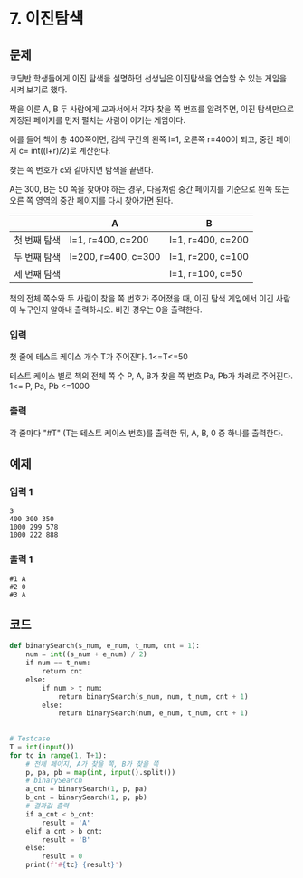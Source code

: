 # 7. 이진탐색

## 문제

코딩반 학생들에게 이진 탐색을 설명하던 선생님은 이진탐색을 연습할 수 있는 게임을 시켜 보기로 했다.

짝을 이룬 A, B 두 사람에게 교과서에서 각자 찾을 쪽 번호를 알려주면, 이진 탐색만으로 지정된 페이지를 먼저 펼치는 사람이 이기는 게임이다.

예를 들어 책이 총 400쪽이면, 검색 구간의 왼쪽 l=1, 오른쪽 r=400이 되고, 중간 페이지 c= int((l+r)/2)로 계산한다.

찾는 쪽 번호가 c와 같아지면 탐색을 끝낸다.

A는 300, B는 50 쪽을 찾아야 하는 경우, 다음처럼 중간 페이지를 기준으로 왼쪽 또는 오른 쪽 영역의 중간 페이지를 다시 찾아가면 된다.


|              | A                   | B                 |
| ------------ | ------------------- | ----------------- |
| 첫 번째 탐색 | l=1, r=400, c=200   | l=1, r=400, c=200 |
| 두 번째 탐색 | l=200, r=400, c=300 | l=1, r=200, c=100 |
| 세 번째 탐색 |                     | l=1, r=100, c=50  |

책의 전체 쪽수와 두 사람이 찾을 쪽 번호가 주어졌을 때, 이진 탐색 게임에서 이긴 사람이 누구인지 알아내 출력하시오. 비긴 경우는 0을 출력한다.



### 입력

첫 줄에 테스트 케이스 개수 T가 주어진다. 1<=T<=50 

테스트 케이스 별로 책의 전체 쪽 수 P, A, B가 찾을 쪽 번호 Pa, Pb가 차례로 주어진다. 1<= P, Pa, Pb <=1000

### 출력

각 줄마다 "#T" (T는 테스트 케이스 번호)를 출력한 뒤, A, B, 0 중 하나를 출력한다.





## 예제

### 입력 1

```
3
400 300 350
1000 299 578
1000 222 888
```

### 출력 1

```
#1 A
#2 0
#3 A
```





## 코드

```python
def binarySearch(s_num, e_num, t_num, cnt = 1):
    num = int((s_num + e_num) / 2)
    if num == t_num:
        return cnt
    else:
        if num > t_num:
            return binarySearch(s_num, num, t_num, cnt + 1)
        else:
            return binarySearch(num, e_num, t_num, cnt + 1)
 
 
# Testcase
T = int(input())
for tc in range(1, T+1):
    # 전체 페이지, A가 찾을 쪽, B가 찾을 쪽
    p, pa, pb = map(int, input().split())
    # binarySearch
    a_cnt = binarySearch(1, p, pa)
    b_cnt = binarySearch(1, p, pb)
    # 결과값 출력
    if a_cnt < b_cnt:
        result = 'A'
    elif a_cnt > b_cnt:
        result = 'B'
    else:
        result = 0
    print(f'#{tc} {result}')
```



